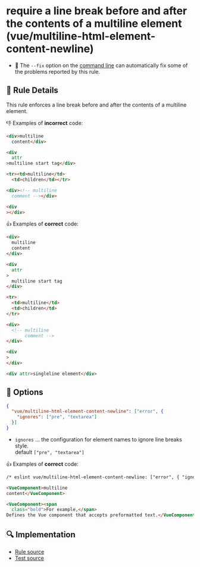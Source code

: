 # require a line break before and after the contents of a multiline element (vue/multiline-html-element-content-newline)

- :wrench: The `--fix` option on the [command line](https://eslint.org/docs/user-guide/command-line-interface#fixing-problems) can automatically fix some of the problems reported by this rule.

## :book: Rule Details

This rule enforces a line break before and after the contents of a multiline element.


:-1: Examples of **incorrect** code:

```html
<div>multiline
  content</div>

<div
  attr
>multiline start tag</div>

<tr><td>multiline</td>
  <td>children</td></tr>

<div><!-- multiline
  comment --></div>

<div
></div>
```

:+1: Examples of **correct** code:

```html
<div>
  multiline
  content
</div>

<div
  attr
>
  multiline start tag
</div>

<tr>
  <td>multiline</td>
  <td>children</td>
</tr>

<div>
  <!-- multiline
       comment -->
</div>

<div
>
</div>

<div attr>singleline element</div>
```


## :wrench: Options

```json
{
  "vue/multiline-html-element-content-newline": ["error", {
    "ignores": ["pre", "textarea"]
  }]
}
```

- `ignores` ... the configuration for element names to ignore line breaks style.  
    default `["pre", "textarea"]`


:+1: Examples of **correct** code:

```html
/* eslint vue/multiline-html-element-content-newline: ["error", { "ignores": ["VueComponent", "pre", "textarea"]}] */

<VueComponent>multiline
content</VueComponent>

<VueComponent><span
  class="bold">For example,</span>
Defines the Vue component that accepts preformatted text.</VueComponent>
```

## :mag: Implementation

- [Rule source](https://github.com/vuejs/eslint-plugin-vue/blob/master/lib/rules/multiline-html-element-content-newline.js)
- [Test source](https://github.com/vuejs/eslint-plugin-vue/blob/master/tests/lib/rules/multiline-html-element-content-newline.js)
